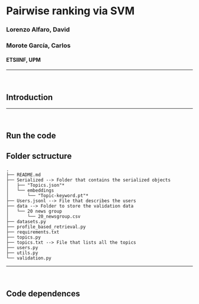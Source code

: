# Pairwise ranking via SVM

### Lorenzo Alfaro, David

### Morote García, Carlos

#### ETSIINF, UPM

---

</br>

## Introduction


---

</br>

## Run the code


## Folder sctructure

    .
    ├── README.md
    ├── Serialized --> Folder that contains the serialized objects
    │   ├── "Topics.json"*
    │   └── embeddings
    │       └── "Topic-keyword.pt"*
    ├── Users.jsonl --> File that describes the users
    ├── data --> Folder to store the validation data
    │   └── 20 news group
    │       └── 20_newsgroup.csv
    ├── datasets.py
    ├── profile_based_retrieval.py
    ├── requirements.txt
    ├── topics.py
    ├── topics.txt --> File that lists all the topics
    ├── users.py
    ├── utils.py
    └── validation.py

---

</br>

## Code dependences

